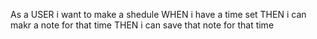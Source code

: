 As a USER i want to make a shedule
WHEN i have a time set 
THEN i can makr a note for that time
THEN i can save that note for that time 